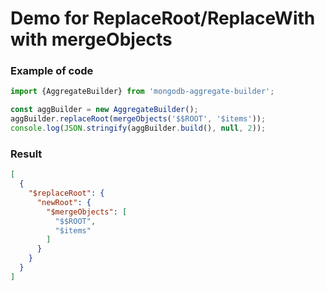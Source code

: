 # Demo for ReplaceRoot/ReplaceWith with mergeObjects

### Example of code

```typescript
import {AggregateBuilder} from 'mongodb-aggregate-builder';

const aggBuilder = new AggregateBuilder();
aggBuilder.replaceRoot(mergeObjects('$$ROOT', '$items'));
console.log(JSON.stringify(aggBuilder.build(), null, 2));

```

### Result

```json
[
  {
    "$replaceRoot": {
      "newRoot": {
        "$mergeObjects": [
          "$$ROOT",
          "$items"
        ]
      }
    }
  }
]
```
